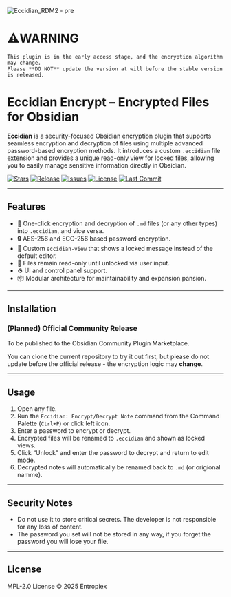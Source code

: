 ![Eccidian_RDM2 - pre](https://github.com/user-attachments/assets/e6ae4359-d1fe-4613-99b0-3edf6007cdec)

# ⚠️WARNING

	This plugin is in the early access stage, and the encryption algorithm may change.
	Please **DO NOT** update the version at will before the stable version is released.


# Eccidian Encrypt – Encrypted Files for Obsidian

**Eccidian** is a security-focused Obsidian encryption plugin that supports seamless encryption and decryption of files using multiple advanced password-based encryption methods. It introduces a custom `.eccidian` file extension and provides a unique read-only view for locked files, allowing you to easily manage sensitive information directly in Obsidian.

[![Stars](https://img.shields.io/github/stars/Enthalpiex/Eccidian-Encrypt?style=social)](https://github.com/Enthalpiex/Eccidian-Encrypt/stargazers)
[![Release](https://img.shields.io/github/v/release/Enthalpiex/Eccidian-Encrypt?include_prereleases&label=release)](https://github.com/Enthalpiex/Eccidian-Encrypt/releases)
[![Issues](https://img.shields.io/github/issues/Enthalpiex/Eccidian-Encrypt)](https://github.com/Enthalpiex/Eccidian-Encrypt/issues)
[![License](https://img.shields.io/github/license/Enthalpiex/Eccidian-Encrypt)](https://github.com/Enthalpiex/Eccidian-Encrypt/blob/main/LICENSE)
[![Last Commit](https://img.shields.io/github/last-commit/Enthalpiex/Eccidian-Encrypt)](https://github.com/Enthalpiex/Eccidian-Encrypt/commits/main)

---

##  Features

- 🔁 One-click encryption and decryption of `.md` files (or any other types) into `.eccidian`, and vice versa.
- 🔒 AES-256 and ECC-256 based password encryption.
- 📄 Custom `eccidian-view` that shows a locked message instead of the default editor.
- 🧷 Files remain read-only until unlocked via user input.
- ⚙️ UI and control panel support.
- 📦 Modular architecture for maintainability and expansion.pansion.

---

##  Installation

### (Planned) Official Community Release

To be published to the Obsidian Community Plugin Marketplace.

You can clone the current repository to try it out first, but please do not update before the official release - the encryption logic may **change**.

---

##  Usage

1. Open any file.
2. Run the `Eccidian: Encrypt/Decrypt Note` command from the Command Palette (`Ctrl+P`) or click left icon.
3. Enter a password to encrypt or decrypt.
4. Encrypted files will be renamed to `.eccidian` and shown as locked views.
5. Click “Unlock” and enter the password to decrypt and return to edit mode.
6. Decrypted notes will automatically be renamed back to `.md` (or origional namme).

---

##  Security Notes

- Do not use it to store critical secrets. The developer is not responsible for any loss of content.
- The password you set will not be stored in any way, if you forget the password you will lose your file.

---

##  License

MPL-2.0 License © 2025 Entropiex

